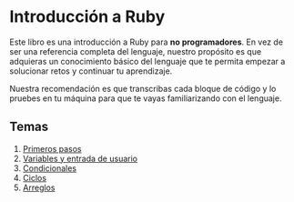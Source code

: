 # Introducción a Ruby

Este libro es una introducción a Ruby para **no programadores**. En vez de ser una referencia completa del lenguaje, nuestro propósito es que adquieras un conocimiento básico del lenguaje que te permita empezar a solucionar retos y continuar tu aprendizaje.

Nuestra recomendación es que transcribas cada bloque de código y lo pruebes en tu máquina para que te vayas familiarizando con el lenguaje.

## Temas

1. [Primeros pasos](0-introduccion.md)
2. [Variables y entrada de usuario](1-variables.md)
3. [Condicionales](2-condicionales.md)
4. [Ciclos](3-iteraciones.md)
5. [Arreglos](4-arreglos.md)
